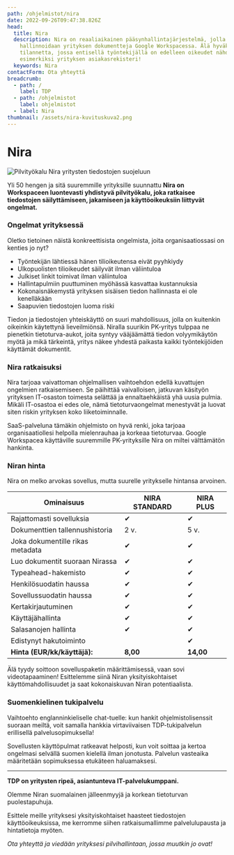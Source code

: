 ```yaml
---
path: /ohjelmistot/nira
date: 2022-09-26T09:47:38.826Z
head:
  title: Nira
  description: Nira on reaaliaikainen pääsynhallintajärjestelmä, jolla
    hallinnoidaan yrityksen dokumentteja Google Workspacessa. Älä hyväksy
    tilannetta, jossa entisellä työntekijällä on edelleen oikeudet nähdä
    esimerkiksi yrityksen asiakasrekisteri!
  keywords: Nira
contactForm: Ota yhteyttä
breadcrumb:
  - path: /
    label: TDP
  - path: /ohjelmistot
    label: ohjelmistot
  - label: Nira
thumbnail: /assets/nira-kuvituskuva2.png
---
```

# Nira

![Pilvityökalu Nira yritysten tiedostojen suojeluun](/assets/nira-kuvituskuva2.png)



Yli 50 hengen ja sitä suuremmille yrityksille suunnattu **Nira on Workspaceen luontevasti yhdistyvä pilvityökalu, joka ratkaisee tiedostojen säilyttämiseen, jakamiseen ja käyttöoikeuksiin liittyvät ongelmat.** 

### Ongelmat yrityksessä

Oletko tietoinen näistä konkreettisista ongelmista, joita organisaatiossasi on kenties jo nyt?

* Työntekijän lähtiessä hänen tilioikeutensa eivät pyyhkiydy
* Ulkopuolisten tilioikeudet säilyvät ilman väliintuloa
* Julkiset linkit toimivat ilman väliintuloa
* Hallintapulmiin puuttuminen myöhässä kasvattaa kustannuksia
* Kokonaisnäkemystä yrityksen sisäisen tiedon hallinnasta ei ole kenelläkään
* Saapuvien tiedostojen luoma riski 

Tiedon ja tiedostojen yhteiskäyttö on suuri mahdollisuus, jolla on kuitenkin oikeinkin käytettynä lieveilmiönsä. Niralla suurikin PK-yritys tulppaa ne pienetkin tietoturva-aukot, joita syntyy vääjäämättä tiedon volyymikäytön myötä ja mikä tärkeintä, yritys näkee yhdestä paikasta kaikki työntekijöiden käyttämät dokumentit.

### Nira ratkaisuksi

Nira tarjoaa vaivattoman ohjelmallisen vaihtoehdon edellä kuvattujen ongelmien ratkaisemiseen. Se päihittää vaivalloisen, jatkuvan käsityön yrityksen IT-osaston toimesta selättää ja ennaltaehkäistä yhä uusia pulmia. Mikäli IT-osastoa ei edes ole, nämä tietoturvaongelmat menestyvät ja luovat siten riskin yrityksen koko liiketoiminnalle.

SaaS-palveluna tämäkin ohjelmisto on hyvä renki, joka tarjoaa organisaatiollesi helpolla mielenrauhaa ja korkeaa tietoturvaa. Google Workspacea käyttäville suuremmille PK-yrityksille Nira on miltei välttämätön hankinta.

### Niran hinta

Nira on melko arvokas sovellus, mutta suurelle yritykselle hintansa arvoinen. 

| Ominaisuus                       | NIRA STANDARD | NIRA PLUS |
| -------------------------------- | ------------- | --------- |
| Rajattomasti sovelluksia         | ✔             | ✔         |
| Dokumenttien tallennushistoria   | 2 v.          | 5 v.      |
| Joka dokumentille rikas metadata | ✔             | ✔         |
| Luo dokumentit suoraan Nirassa   | ✔             | ✔         |
| Typeahead-hakemisto              | ✔             | ✔         |
| Henkilösuodatin haussa           | ✔             | ✔         |
| Sovellussuodatin haussa          | ✔             | ✔         |
| Kertakirjautuminen               | ✔             | ✔         |
| Käyttäjähallinta                 | ✔             | ✔         |
| Salasanojen hallinta             | ✔             | ✔         |
| Edistynyt hakutoiminto           |               | ✔         |
| **Hinta (EUR/kk/käyttäjä):**     | **8,00**      | **14,00** |

Älä tyydy soittoon sovelluspaketin määrittämisessä, vaan sovi videotapaaminen! Esittelemme siinä Niran yksityiskohtaiset käyttömahdollisuudet ja saat kokonaiskuvan Niran potentiaalista.

### Suomenkielinen tukipalvelu

Vaihtoehto englanninkieliselle chat-tuelle: kun hankit ohjelmistolisenssit suoraan meiltä, voit samalla hankkia virtaviivaisen TDP-tukipalvelun erillisellä palvelusopimuksella! 

Sovellusten käyttöpulmat ratkeavat helposti, kun voit soittaa ja kertoa ongelmasi selvällä suomen kielellä ilman jonotusta. Palvelun vasteaika määritetään sopimuksessa etukäteen haluamaksesi.

- - -

**TDP on yritysten ripeä, asiantunteva IT-palvelukumppani.** 

Olemme Niran suomalainen jälleenmyyjä ja korkean tietoturvan puolestapuhuja.

Esittele meille yrityksesi yksityiskohtaiset haasteet tiedostojen käyttöoikeuksissa, me kerromme siihen ratkaisumallimme palvelulupausta ja hintatietoja myöten.

*Ota yhteyttä ja viedään yrityksesi pilvihallintaan, jossa muutkin jo ovat!*